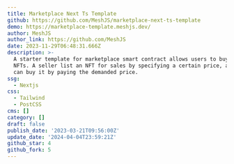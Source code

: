 ```yaml
---
title: Marketplace Next Ts Template
github: https://github.com/MeshJS/marketplace-next-ts-template
demo: https://marketplace-template.meshjs.dev/
author: MeshJS
author_link: https://github.com/MeshJS
date: 2023-11-29T06:48:31.666Z
description: >-
  A starter template for marketplace smart contract allows users to buy and sell
  NFTs. A seller list an NFT for sales by specifying a certain price, and anyone
  can buy it by paying the demanded price.
ssg:
  - Nextjs
css:
  - Tailwind
  - PostCSS
cms: []
category: []
draft: false
publish_date: '2023-03-21T09:56:00Z'
update_date: '2024-04-04T23:59:21Z'
github_star: 4
github_fork: 5
---
```

